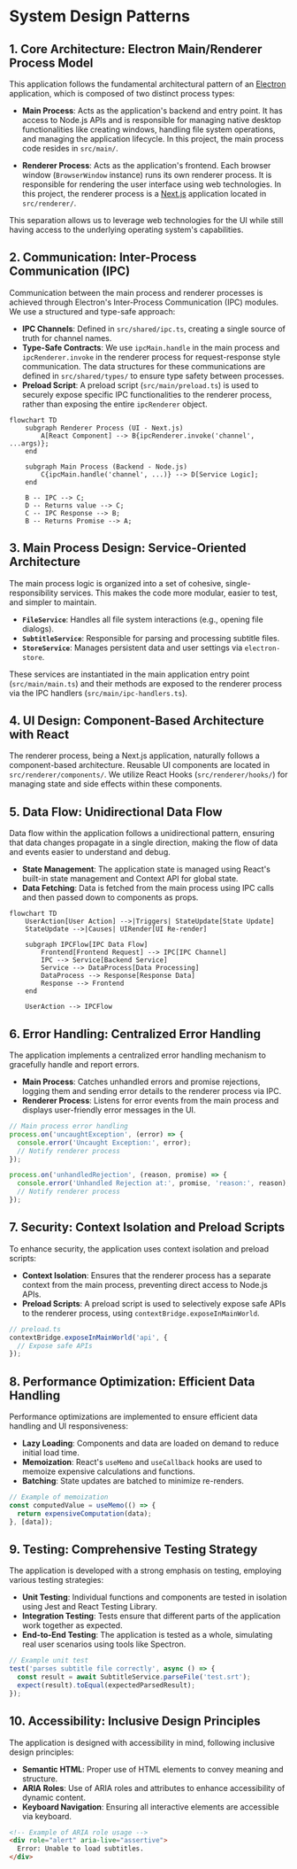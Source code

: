 # System Design Patterns

## 1. Core Architecture: Electron Main/Renderer Process Model

This application follows the fundamental architectural pattern of an [Electron](https://www.electronjs.org/docs/latest/tutorial/process-model) application, which is composed of two distinct process types:

-   **Main Process**: Acts as the application's backend and entry point. It has access to Node.js APIs and is responsible for managing native desktop functionalities like creating windows, handling file system operations, and managing the application lifecycle. In this project, the main process code resides in `src/main/`.

-   **Renderer Process**: Acts as the application's frontend. Each browser window (`BrowserWindow` instance) runs its own renderer process. It is responsible for rendering the user interface using web technologies. In this project, the renderer process is a [Next.js](https://nextjs.org/) application located in `src/renderer/`.

This separation allows us to leverage web technologies for the UI while still having access to the underlying operating system's capabilities.

## 2. Communication: Inter-Process Communication (IPC)

Communication between the main process and renderer processes is achieved through Electron's Inter-Process Communication (IPC) modules. We use a structured and type-safe approach:

-   **IPC Channels**: Defined in `src/shared/ipc.ts`, creating a single source of truth for channel names.
-   **Type-Safe Contracts**: We use `ipcMain.handle` in the main process and `ipcRenderer.invoke` in the renderer process for request-response style communication. The data structures for these communications are defined in `src/shared/types/` to ensure type safety between processes.
-   **Preload Script**: A preload script (`src/main/preload.ts`) is used to securely expose specific IPC functionalities to the renderer process, rather than exposing the entire `ipcRenderer` object.

```mermaid
flowchart TD
    subgraph Renderer Process (UI - Next.js)
        A[React Component] --> B{ipcRenderer.invoke('channel', ...args)};
    end

    subgraph Main Process (Backend - Node.js)
        C{ipcMain.handle('channel', ...)} --> D[Service Logic];
    end

    B -- IPC --> C;
    D -- Returns value --> C;
    C -- IPC Response --> B;
    B -- Returns Promise --> A;
```

## 3. Main Process Design: Service-Oriented Architecture

The main process logic is organized into a set of cohesive, single-responsibility services. This makes the code more modular, easier to test, and simpler to maintain.

-   **`FileService`**: Handles all file system interactions (e.g., opening file dialogs).
-   **`SubtitleService`**: Responsible for parsing and processing subtitle files.
-   **`StoreService`**: Manages persistent data and user settings via `electron-store`.

These services are instantiated in the main application entry point (`src/main/main.ts`) and their methods are exposed to the renderer process via the IPC handlers (`src/main/ipc-handlers.ts`).

## 4. UI Design: Component-Based Architecture with React

The renderer process, being a Next.js application, naturally follows a component-based architecture. Reusable UI components are located in `src/renderer/components/`. We utilize React Hooks (`src/renderer/hooks/`) for managing state and side effects within these components.

## 5. Data Flow: Unidirectional Data Flow

Data flow within the application follows a unidirectional pattern, ensuring that data changes propagate in a single direction, making the flow of data and events easier to understand and debug.

-   **State Management**: The application state is managed using React's built-in state management and Context API for global state.
-   **Data Fetching**: Data is fetched from the main process using IPC calls and then passed down to components as props.

```mermaid
flowchart TD
    UserAction[User Action] -->|Triggers| StateUpdate[State Update]
    StateUpdate -->|Causes| UIRender[UI Re-render]

    subgraph IPCFlow[IPC Data Flow]
        Frontend[Frontend Request] --> IPC[IPC Channel]
        IPC --> Service[Backend Service]
        Service --> DataProcess[Data Processing]
        DataProcess --> Response[Response Data]
        Response --> Frontend
    end

    UserAction --> IPCFlow
```

## 6. Error Handling: Centralized Error Handling

The application implements a centralized error handling mechanism to gracefully handle and report errors.

-   **Main Process**: Catches unhandled errors and promise rejections, logging them and sending error details to the renderer process via IPC.
-   **Renderer Process**: Listens for error events from the main process and displays user-friendly error messages in the UI.

```typescript
// Main process error handling
process.on('uncaughtException', (error) => {
  console.error('Uncaught Exception:', error);
  // Notify renderer process
});

process.on('unhandledRejection', (reason, promise) => {
  console.error('Unhandled Rejection at:', promise, 'reason:', reason);
  // Notify renderer process
});
```

## 7. Security: Context Isolation and Preload Scripts

To enhance security, the application uses context isolation and preload scripts:

-   **Context Isolation**: Ensures that the renderer process has a separate context from the main process, preventing direct access to Node.js APIs.
-   **Preload Scripts**: A preload script is used to selectively expose safe APIs to the renderer process, using `contextBridge.exposeInMainWorld`.

```typescript
// preload.ts
contextBridge.exposeInMainWorld('api', {
  // Expose safe APIs
});
```

## 8. Performance Optimization: Efficient Data Handling

Performance optimizations are implemented to ensure efficient data handling and UI responsiveness:

-   **Lazy Loading**: Components and data are loaded on demand to reduce initial load time.
-   **Memoization**: React's `useMemo` and `useCallback` hooks are used to memoize expensive calculations and functions.
-   **Batching**: State updates are batched to minimize re-renders.

```typescript
// Example of memoization
const computedValue = useMemo(() => {
  return expensiveComputation(data);
}, [data]);
```

## 9. Testing: Comprehensive Testing Strategy

The application is developed with a strong emphasis on testing, employing various testing strategies:

-   **Unit Testing**: Individual functions and components are tested in isolation using Jest and React Testing Library.
-   **Integration Testing**: Tests ensure that different parts of the application work together as expected.
-   **End-to-End Testing**: The application is tested as a whole, simulating real user scenarios using tools like Spectron.

```typescript
// Example unit test
test('parses subtitle file correctly', async () => {
  const result = await SubtitleService.parseFile('test.srt');
  expect(result).toEqual(expectedParsedResult);
});
```

## 10. Accessibility: Inclusive Design Principles

The application is designed with accessibility in mind, following inclusive design principles:

-   **Semantic HTML**: Proper use of HTML elements to convey meaning and structure.
-   **ARIA Roles**: Use of ARIA roles and attributes to enhance accessibility of dynamic content.
-   **Keyboard Navigation**: Ensuring all interactive elements are accessible via keyboard.

```html
<!-- Example of ARIA role usage -->
<div role="alert" aria-live="assertive">
  Error: Unable to load subtitles.
</div>
```
